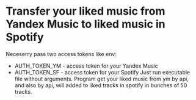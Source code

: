 # Transfer your liked music from Yandex Music to liked music in Spotify
Neceserry pass two access tokens like env:
- AUTH_TOKEN_YM - access token for your Yandex Music
- AUTH_TOKEN_SF - access token for your Spotify
Just run executable file without arguments. Program get your liked music from ym by api, and also by api, will added to liked tracks in spotify in bunches of 50 tracks.
